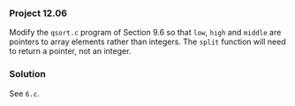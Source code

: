 ### Project 12.06
Modify the `qsort.c` program of Section 9.6 so that `low`, `high` and `middle`
are pointers to array elements rather than integers. The `split` function will
need to return a pointer, not an integer.

### Solution
See `6.c`.
